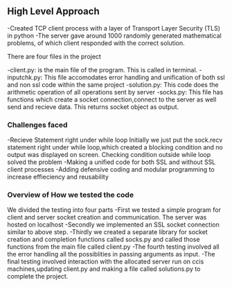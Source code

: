 ## High Level Approach 

-Created TCP client process with a layer of Transport Layer Security (TLS) in python
-The server gave around 1000 randomly generated mathematical problems, of which client responded 
with the correct solution.


There are four files in the project

-client.py: is the main file of the program. This is called in terminal.
-inputchk.py: This file accomodates error handling and unification of both ssl and non ssl code 
within the same project
-solution.py: This code does the arithmetic operation of all operations sent by server
-socks.py: This file has functions which create a socket connection,connect to the server as well 
send and recieve data. This returns socket object as output.


### Challenges faced

-Recieve Statement right under while loop
Initially we just put the sock.recv statement right under while loop,which created a blocking condition
and no output was displayed on screen. 
Checking condition outside while loop solved the problem
-Making a unified code for both SSL and without SSL client processes
-Adding defensive coding and modular programming to increase effieciency and reusability

### Overview of How we tested the code
We divided the testing into four parts
-First we tested a simple program for client and server socket creation and communication. The server was hosted 
on localhost
-Secondly we implemented an SSL socket connection similar to above step.
-Thirdly we created a separate library for socket creation and completion functions called socks.py and called
 those functions from the main file called client.py
-The fourth testing involved all the error handling all the possiblities in passing arguments as input.
-The final testing involved interaction with the allocated server run on ccis machines,updating client.py and 
making a file called solutions.py to complete the project.
  
				

 


